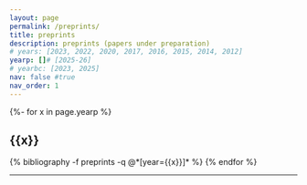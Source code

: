 ```yaml
---
layout: page
permalink: /preprints/
title: preprints
description: preprints (papers under preparation)
# years: [2023, 2022, 2020, 2017, 2016, 2015, 2014, 2012]
yearp: []# [2025-26]
# yearbc: [2023, 2025]
nav: false #true
nav_order: 1
---
```

<!-- ## Preprints -->
<div class="publications">

{%- for x in page.yearp %}
  <h2 class="year">{{x}}</h2>
  {% bibliography -f preprints -q @*[year={{x}}]* %}
{% endfor %}

</div>

-------------------------------------------------------------------------------------------------------------------
